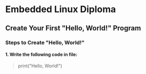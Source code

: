 # Embedded Linux Diploma

## Create Your First "Hello, World!" Program

### Steps to Create "Hello, World!"

  #### 1. Write the following code in file:
  > print("Hello, World!")
